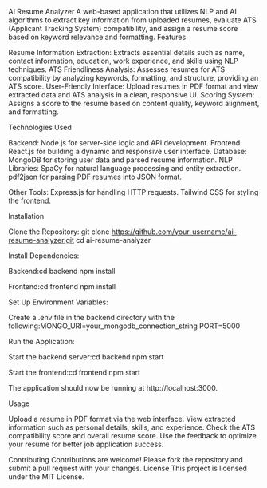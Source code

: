 AI Resume Analyzer
A web-based application that utilizes NLP and AI algorithms to extract key information from uploaded resumes, evaluate ATS (Applicant Tracking System) compatibility, and assign a resume score based on keyword relevance and formatting.
Features

Resume Information Extraction: Extracts essential details such as name, contact information, education, work experience, and skills using NLP techniques.
ATS Friendliness Analysis: Assesses resumes for ATS compatibility by analyzing keywords, formatting, and structure, providing an ATS score.
User-Friendly Interface: Upload resumes in PDF format and view extracted data and ATS analysis in a clean, responsive UI.
Scoring System: Assigns a score to the resume based on content quality, keyword alignment, and formatting.

Technologies Used

Backend: Node.js for server-side logic and API development.
Frontend: React.js for building a dynamic and responsive user interface.
Database: MongoDB for storing user data and parsed resume information.
NLP Libraries:
SpaCy for natural language processing and entity extraction.
pdf2json for parsing PDF resumes into JSON format.


Other Tools:
Express.js for handling HTTP requests.
Tailwind CSS for styling the frontend.



Installation

Clone the Repository:
git clone https://github.com/your-username/ai-resume-analyzer.git
cd ai-resume-analyzer


Install Dependencies:

Backend:cd backend
npm install


Frontend:cd frontend
npm install




Set Up Environment Variables:

Create a .env file in the backend directory with the following:MONGO_URI=your_mongodb_connection_string
PORT=5000




Run the Application:

Start the backend server:cd backend
npm start


Start the frontend:cd frontend
npm start


The application should now be running at http://localhost:3000.



Usage

Upload a resume in PDF format via the web interface.
View extracted information such as personal details, skills, and experience.
Check the ATS compatibility score and overall resume score.
Use the feedback to optimize your resume for better job application success.

Contributing
Contributions are welcome! Please fork the repository and submit a pull request with your changes.
License
This project is licensed under the MIT License.
